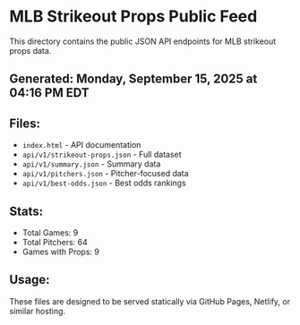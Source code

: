 # MLB Strikeout Props Public Feed

This directory contains the public JSON API endpoints for MLB strikeout props data.

## Generated: Monday, September 15, 2025 at 04:16 PM EDT

## Files:
- `index.html` - API documentation
- `api/v1/strikeout-props.json` - Full dataset
- `api/v1/summary.json` - Summary data
- `api/v1/pitchers.json` - Pitcher-focused data  
- `api/v1/best-odds.json` - Best odds rankings

## Stats:
- Total Games: 9
- Total Pitchers: 64
- Games with Props: 9

## Usage:
These files are designed to be served statically via GitHub Pages, Netlify, or similar hosting.
